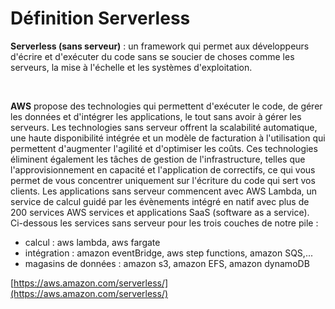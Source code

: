 # Définition Serverless

**Serverless (sans serveur)** : un framework qui permet aux développeurs d'écrire et d'exécuter du code sans se soucier de choses comme les serveurs, la mise à l'échelle et les systèmes d'exploitation.

<br>

**AWS** propose des technologies qui permettent d'exécuter le code, de gérer les données et d'intégrer les applications, le tout sans avoir à gérer les serveurs. Les technologies sans serveur offrent la scalabilité automatique, une haute disponibilité intégrée et un modèle de facturation à l'utilisation qui permettent d'augmenter l'agilité et d'optimiser les coûts. Ces technologies éliminent également les tâches de gestion de l'infrastructure, telles que l'approvisionnement en capacité et l'application de correctifs, ce qui vous permet de vous concentrer uniquement sur l'écriture du code qui sert vos clients. Les applications sans serveur commencent avec AWS Lambda, un service de calcul guidé par les évènements intégré en natif avec plus de 200 services AWS services et applications SaaS (software as a service).
<br>
Ci-dessous les services sans serveur pour les trois couches de notre pile : 
- calcul : aws lambda, aws fargate 
- intégration : amazon eventBridge, aws step functions, amazon SQS,... 
- magasins de données : amazon s3, amazon EFS, amazon dynamoDB


[https://aws.amazon.com/serverless/](https://aws.amazon.com/serverless/)